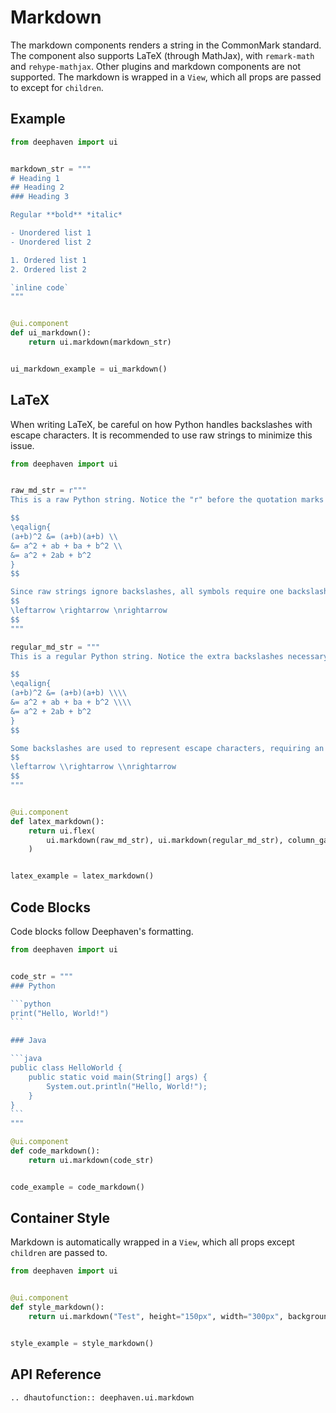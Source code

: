 # Markdown

The markdown components renders a string in the CommonMark standard. The component also supports LaTeX (through MathJax), with `remark-math` and `rehype-mathjax`. Other plugins and markdown components are not supported. The markdown is wrapped in a `View`, which all props are passed to except for `children`.

## Example

```python
from deephaven import ui


markdown_str = """
# Heading 1
## Heading 2
### Heading 3

Regular **bold** *italic*

- Unordered list 1
- Unordered list 2

1. Ordered list 1
2. Ordered list 2

`inline code`
"""


@ui.component
def ui_markdown():
    return ui.markdown(markdown_str)


ui_markdown_example = ui_markdown()
```

## LaTeX

When writing LaTeX, be careful on how Python handles backslashes with escape characters. It is recommended to use raw strings to minimize this issue.

```python
from deephaven import ui


raw_md_str = r"""
This is a raw Python string. Notice the "r" before the quotation marks in the code.

$$
\eqalign{
(a+b)^2 &= (a+b)(a+b) \\
&= a^2 + ab + ba + b^2 \\
&= a^2 + 2ab + b^2
}
$$

Since raw strings ignore backslashes, all symbols require one backslash.
$$
\leftarrow \rightarrow \nrightarrow
$$
"""

regular_md_str = """
This is a regular Python string. Notice the extra backslashes necessary in the code.

$$
\eqalign{
(a+b)^2 &= (a+b)(a+b) \\\\
&= a^2 + ab + ba + b^2 \\\\
&= a^2 + 2ab + b^2
}
$$

Some backslashes are used to represent escape characters, requiring an extra backslash for LaTeX symbols.
$$
\leftarrow \\rightarrow \\nrightarrow
$$
"""


@ui.component
def latex_markdown():
    return ui.flex(
        ui.markdown(raw_md_str), ui.markdown(regular_md_str), column_gap="30px"
    )


latex_example = latex_markdown()
```

## Code Blocks

Code blocks follow Deephaven's formatting.

````python
from deephaven import ui


code_str = """
### Python

```python
print("Hello, World!")
```

### Java

```java
public class HelloWorld {
    public static void main(String[] args) {
        System.out.println("Hello, World!");
    }
}
```
"""

@ui.component
def code_markdown():
    return ui.markdown(code_str)


code_example = code_markdown()
````

## Container Style

Markdown is automatically wrapped in a `View`, which all props except `children` are passed to.

```python
from deephaven import ui


@ui.component
def style_markdown():
    return ui.markdown("Test", height="150px", width="300px", background_color="red")


style_example = style_markdown()
```

## API Reference

```{eval-rst}
.. dhautofunction:: deephaven.ui.markdown
```
